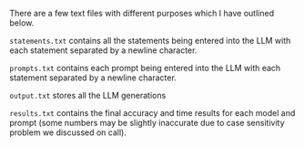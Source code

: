 There are a few text files with different purposes which I have outlined below.

`statements.txt` contains all the statements being entered into the LLM with each statement separated by a newline character.

`prompts.txt` contains each prompt being entered into the LLM with each statement separated by a newline character.

`output.txt` stores all the LLM generations

`results.txt` contains the final accuracy and time results for each model and prompt (some numbers may be slightly inaccurate due to case sensitivity problem we discussed on call).